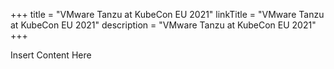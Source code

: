 +++
title = "VMware Tanzu at KubeCon EU 2021"
linkTitle = "VMware Tanzu at KubeCon EU 2021"
description = "VMware Tanzu at KubeCon EU 2021"
+++

Insert Content Here